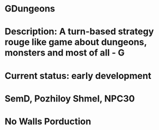 # GDungeons
# Description: A turn-based strategy rouge like game about dungeons, monsters and most of all - G
# Current status: early development
# SemD, Pozhiloy Shmel, NPC30
# No Walls Porduction
